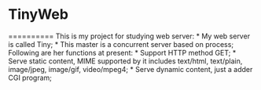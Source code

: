 # TinyWeb
==========
		This is my project for studying web server:
			* My web server is called Tiny;
			* This master is a concurrent server based on process;
		Following are her functions at present:
			* Support HTTP method GET;
			* Serve static content, MIME supported by it includes text/html, text/plain, image/jpeg, image/gif, video/mpeg4;
			* Serve dynamic content, just a adder CGI program;
